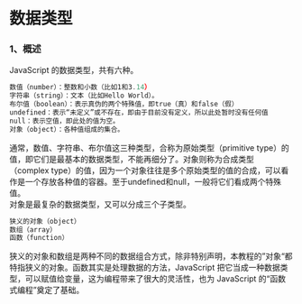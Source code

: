 # 数据类型
### 1、概述
JavaScript 的数据类型，共有六种。
```javascript
数值（number）：整数和小数（比如1和3.14）
字符串（string）：文本（比如Hello World）。
布尔值（boolean）：表示真伪的两个特殊值，即true（真）和false（假）
undefined：表示“未定义”或不存在，即由于目前没有定义，所以此处暂时没有任何值
null：表示空值，即此处的值为空。
对象（object）：各种值组成的集合。
```
通常，数值、字符串、布尔值这三种类型，合称为原始类型（primitive type）的值，即它们是最基本的数据类型，不能再细分了。对象则称为合成类型（complex type）的值，因为一个对象往往是多个原始类型的值的合成，可以看作是一个存放各种值的容器。至于undefined和null，一般将它们看成两个特殊值。</br>
对象是最复杂的数据类型，又可以分成三个子类型。
```javascript
狭义的对象（object）
数组（array）
函数（function）
```
狭义的对象和数组是两种不同的数据组合方式，除非特别声明，本教程的”对象“都特指狭义的对象。函数其实是处理数据的方法，JavaScript 把它当成一种数据类型，可以赋值给变量，这为编程带来了很大的灵活性，也为 JavaScript 的“函数式编程”奠定了基础。

